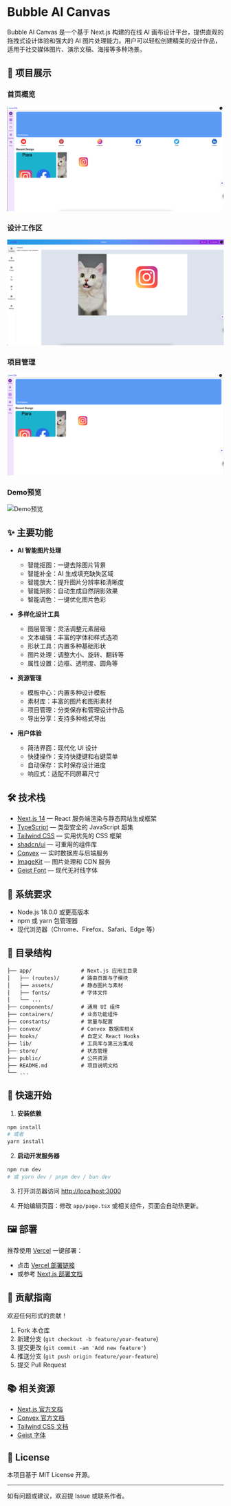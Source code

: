 # Bubble AI Canvas

Bubble AI Canvas 是一个基于 Next.js 构建的在线 AI 画布设计平台，提供直观的拖拽式设计体验和强大的 AI 图片处理能力。用户可以轻松创建精美的设计作品，适用于社交媒体图片、演示文稿、海报等多种场景。

## 📸 项目展示

### 首页概览
![首页](./showcase/home.png)

### 设计工作区
![设计界面](./showcase/design.png)

### 项目管理
![项目管理](./showcase/projects.png)

### Demo预览
![Demo预览](./showcase/demo.gif)

## ✨ 主要功能

- **AI 智能图片处理**
  - 智能抠图：一键去除图片背景
  - 智能补全：AI 生成填充缺失区域
  - 智能放大：提升图片分辨率和清晰度
  - 智能阴影：自动生成自然阴影效果
  - 智能调色：一键优化图片色彩

- **多样化设计工具**
  - 图层管理：灵活调整元素层级
  - 文本编辑：丰富的字体和样式选项
  - 形状工具：内置多种基础形状
  - 图片处理：调整大小、旋转、翻转等
  - 属性设置：边框、透明度、圆角等

- **资源管理**
  - 模板中心：内置多种设计模板
  - 素材库：丰富的图片和图形素材
  - 项目管理：分类保存和管理设计作品
  - 导出分享：支持多种格式导出

- **用户体验**
  - 简洁界面：现代化 UI 设计
  - 快捷操作：支持快捷键和右键菜单
  - 自动保存：实时保存设计进度
  - 响应式：适配不同屏幕尺寸

## 🛠️ 技术栈

- [Next.js 14](https://nextjs.org/)  — React 服务端渲染与静态网站生成框架
- [TypeScript](https://www.typescriptlang.org/)  — 类型安全的 JavaScript 超集
- [Tailwind CSS](https://tailwindcss.com/)  — 实用优先的 CSS 框架
- [shadcn/ui](https://ui.shadcn.com/)  — 可重用的组件库
- [Convex](https://convex.dev/)  — 实时数据库与后端服务
- [ImageKit](https://imagekit.io/)  — 图片处理和 CDN 服务
- [Geist Font](https://vercel.com/font)  — 现代无衬线字体

## 🔧 系统要求

- Node.js 18.0.0 或更高版本
- npm 或 yarn 包管理器
- 现代浏览器（Chrome、Firefox、Safari、Edge 等）

## 📁 目录结构

```
├── app/                # Next.js 应用主目录
│   ├── (routes)/       # 路由页面与子模块
│   ├── assets/         # 静态图片与素材
│   ├── fonts/          # 字体文件
│   └── ...
├── components/         # 通用 UI 组件
├── containers/         # 业务功能组件
├── constants/          # 常量与配置
├── convex/             # Convex 数据库相关
├── hooks/              # 自定义 React Hooks
├── lib/                # 工具库与第三方集成
├── store/              # 状态管理
├── public/             # 公共资源
├── README.md           # 项目说明文档
└── ...
```

## 🚀 快速开始

1. **安装依赖**

```bash
npm install
# 或者
yarn install
```

2. **启动开发服务器**

```bash
npm run dev
# 或 yarn dev / pnpm dev / bun dev
```

3. 打开浏览器访问 [http://localhost:3000](http://localhost:3000)

4. 开始编辑页面：修改 `app/page.tsx` 或相关组件，页面会自动热更新。

## 🖼️ 部署

推荐使用 [Vercel](https://vercel.com/) 一键部署：

- 点击 [Vercel 部署链接](https://vercel.com/new?utm_medium=default-template&filter=next.js&utm_source=create-next-app&utm_campaign=create-next-app-readme)
- 或参考 [Next.js 部署文档](https://nextjs.org/docs/app/building-your-application/deploying)

## 🤝 贡献指南

欢迎任何形式的贡献！

1. Fork 本仓库
2. 新建分支 (`git checkout -b feature/your-feature`)
3. 提交更改 (`git commit -am 'Add new feature'`)
4. 推送分支 (`git push origin feature/your-feature`)
5. 提交 Pull Request

## 📚 相关资源

- [Next.js 官方文档](https://nextjs.org/docs)
- [Convex 官方文档](https://docs.convex.dev/)
- [Tailwind CSS 文档](https://tailwindcss.com/docs)
- [Geist 字体](https://vercel.com/font)

## 📄 License

本项目基于 MIT License 开源。

---

如有问题或建议，欢迎提 Issue 或联系作者。
